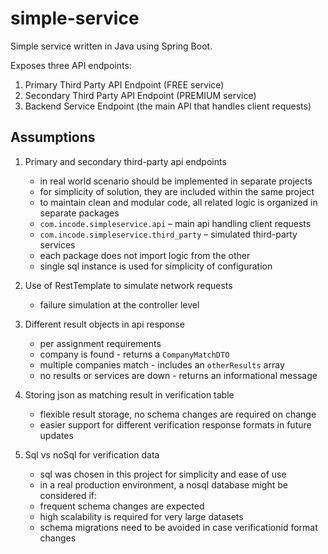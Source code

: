 # simple-service
Simple service written in Java using Spring Boot. 

Exposes three API endpoints:
1. Primary Third Party API Endpoint (FREE service)
2. Secondary Third Party API Endpoint (PREMIUM service)
3. Backend Service Endpoint (the main API that handles client requests)

## Assumptions 
1. Primary and secondary third-party api endpoints
    - in real world scenario should be implemented in separate projects
    - for simplicity of solution, they are included within the same project
    - to maintain clean and modular code, all related logic is organized in separate packages
    - ```com.incode.simpleservice.api``` – main api handling client requests
    - ```com.incode.simpleservice.third_party``` – simulated third-party services
    - each package does not import logic from the other
    - single sql instance is used for simplicity of configuration
3. Use of RestTemplate to simulate network requests
   - failure simulation at the controller level 

4. Different result objects in api response
   - per assignment requirements
   - company is found - returns a ```CompanyMatchDTO```
   - multiple companies match - includes an ```otherResults``` array
   - no results or services are down - returns an informational message

5. Storing json as matching result in verification table
   - flexible result storage, no schema changes are required on change
   - easier support for different verification response formats in future updates

6. Sql vs noSql for verification data
   - sql was chosen in this project for simplicity and ease of use
   - in a real production environment, a nosql database might be considered if:
   - frequent schema changes are expected
   - high scalability is required for very large datasets
   - schema migrations need to be avoided in case verificationid format changes
